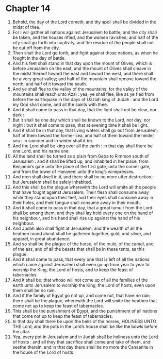 # Chapter 14

1. Behold, the day of the Lord cometh, and thy spoil shall be divided in the midst of thee.
2. For I will gather all nations against Jerusalem to battle; and the city shall be taken, and the houses rifled, and the women ravished; and half of the city shall go forth into captivity, and the residue of the people shall not be cut off from the city.
3. Then shall the Lord go forth, and fight against those nations, as when he fought in the day of battle.
4. And his feet shall stand in that day upon the mount of Olives, which is before Jerusalem on the east, and the mount of Olives shall cleave in the midst thereof toward the east and toward the west, and there shall be a very great valley; and half of the mountain shall remove toward the north, and half of it toward the south.
5. And ye shall flee to the valley of the mountains; for the valley of the mountains shall reach unto Azal : yea, ye shall flee, like as ye fled from before the earthquake in the days of Uzziah king of Judah : and the Lord my God shall come, and all the saints with thee.
6. And it shall come to pass in that day, that the light shall not be clear, nor dark :
7. But it shall be one day which shall be known to the Lord, not day, nor night : but it shall come to pass, that at evening time it shall be light.
8. And it shall be in that day, that living waters shall go out from Jerusalem; half of them toward the former sea, and half of them toward the hinder sea : in summer and in winter shall it be.
9. And the Lord shall be king over all the earth : in that day shall there be one Lord, and his name one.
10. All the land shall be turned as a plain from Geba to Rimmon south of Jerusalem : and it shall be lifted up, and inhabited in her place, from Benjamin’s gate unto the place of the first gate, unto the corner gate, and from the tower of Hananeel unto the king’s winepresses.
11. And men shall dwell in it, and there shall be no more utter destruction; but Jerusalem shall be safely inhabited.
12. And this shall be the plague wherewith the Lord will smite all the people that have fought against Jerusalem; Their flesh shall consume away while they stand upon their feet, and their eyes shall consume away in their holes, and their tongue shall consume away in their mouth.
13. And it shall come to pass in that day, that a great tumult from the Lord shall be among them; and they shall lay hold every one on the hand of his neighbour, and his hand shall rise up against the hand of his neighbour.
14. And Judah also shall fight at Jerusalem; and the wealth of all the heathen round about shall be gathered together, gold, and silver, and apparel, in great abundance.
15. And so shall be the plague of the horse, of the mule, of the camel, and of the ass, and of all the beasts that shall be in these tents, as this plague.
16. And it shall come to pass, that every one that is left of all the nations which came against Jerusalem shall even go up from year to year to worship the King, the Lord of hosts, and to keep the feast of tabernacles.
17. And it shall be, that whoso will not come up of all the families of the earth unto Jerusalem to worship the King, the Lord of hosts, even upon them shall be no rain.
18. And if the family of Egypt go not up, and come not, that have no rain; there shall be the plague, wherewith the Lord will smite the heathen that come not up to keep the feast of tabernacles.
19. This shall be the punishment of Egypt, and the punishment of all nations that come not up to keep the feast of tabernacles.
20. In that day shall there be upon the bells of the horses, HOLINESS UNTO THE Lord; and the pots in the Lord’s house shall be like the bowls before the altar.
21. Yea, every pot in Jerusalem and in Judah shall be holiness unto the Lord of hosts : and all they that sacrifice shall come and take of them, and seethe therein: and in that day there shall be no more the Canaanite in the house of the Lord of hosts.

